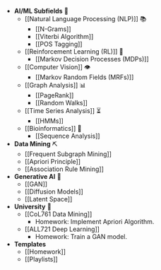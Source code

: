 - **AI/ML Subfields** 🧠
	- [[Natural Language Processing (NLP)]] 📚
		- [[N-Grams]]
		- [[Viterbi Algorithm]]
		- [[POS Tagging]]
	- [[Reinforcement Learning (RL)]] 🤖
		- [[Markov Decision Processes (MDPs)]]
	- [[Computer Vision]] 👁️
		- [[Markov Random Fields (MRFs)]]
	- [[Graph Analysis]] 📊
		- [[PageRank]]
		- [[Random Walks]]
	- [[Time Series Analysis]] ⏳
		- [[HMMs]]
	- [[Bioinformatics]] 🧬
		- [[Sequence Analysis]]
- **Data Mining** ⛏️
	- [[Frequent Subgraph Mining]]
	- [[Apriori Principle]]
	- [[Association Rule Mining]]
- **Generative AI** 🎨
	- [[GAN]]
	- [[Diffusion Models]]
	- [[Latent Space]]
- **University** 🏫
	- [[CoL761 Data Mining]]
		- Homework: Implement Apriori Algorithm.
	- [[ALL721 Deep Learning]]
		- Homework: Train a GAN model.
- **Templates**
	- [[Homework]]
	- [[Playlists]]